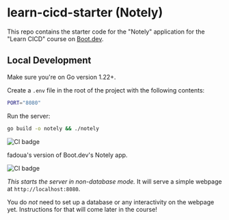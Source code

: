 # learn-cicd-starter (Notely)

This repo contains the starter code for the "Notely" application for the "Learn CICD" course on [Boot.dev](https://boot.dev).

## Local Development

Make sure you're on Go version 1.22+.

Create a `.env` file in the root of the project with the following contents:

```bash
PORT="8080"
```

Run the server:

```bash
go build -o notely && ./notely
```
![CI badge](https://github.com/Fadouach1111/learn-cicd-starter/actions/workflows/ci.yml/badge.svg)

fadoua's version of Boot.dev's Notely app.

![CI badge](https://github.com/Fadouach1111/learn-cicd-starter/actions/workflows/ci.yml/badge.svg)

*This starts the server in non-database mode.* It will serve a simple webpage at `http://localhost:8080`.

You do *not* need to set up a database or any interactivity on the webpage yet. Instructions for that will come later in the course!
